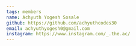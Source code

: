 ```yaml
---
tags: members
name: Achyuth Yogesh Sosale
github: https://github.com/achyuthcodes30
email: achyuthyogesh0@gmail.com
instagram: https://www.instagram.com/_.the.ac/
---
```

